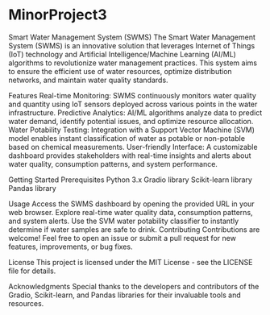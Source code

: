 # MinorProject3
Smart Water Management System (SWMS)
The Smart Water Management System (SWMS) is an innovative solution that leverages Internet of Things (IoT) technology and Artificial Intelligence/Machine Learning (AI/ML) algorithms to revolutionize water management practices. This system aims to ensure the efficient use of water resources, optimize distribution networks, and maintain water quality standards.

Features
Real-time Monitoring: SWMS continuously monitors water quality and quantity using IoT sensors deployed across various points in the water infrastructure.
Predictive Analytics: AI/ML algorithms analyze data to predict water demand, identify potential issues, and optimize resource allocation.
Water Potability Testing: Integration with a Support Vector Machine (SVM) model enables instant classification of water as potable or non-potable based on chemical measurements.
User-friendly Interface: A customizable dashboard provides stakeholders with real-time insights and alerts about water quality, consumption patterns, and system performance.

Getting Started
Prerequisites
Python 3.x
Gradio library
Scikit-learn library
Pandas library

Usage
Access the SWMS dashboard by opening the provided URL in your web browser.
Explore real-time water quality data, consumption patterns, and system alerts.
Use the SVM water potability classifier to instantly determine if water samples are safe to drink.
Contributing
Contributions are welcome! Feel free to open an issue or submit a pull request for new features, improvements, or bug fixes.

License
This project is licensed under the MIT License - see the LICENSE file for details.

Acknowledgments
Special thanks to the developers and contributors of the Gradio, Scikit-learn, and Pandas libraries for their invaluable tools and resources.

